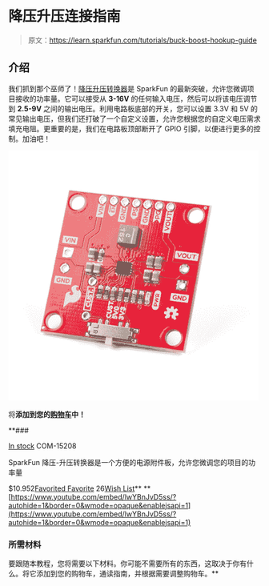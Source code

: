 # 降压升压连接指南

> 原文：<https://learn.sparkfun.com/tutorials/buck-boost-hookup-guide>

## 介绍

我们抓到那个巫师了！[降压升压转换器](https://www.sparkfun.com/products/15208)是 SparkFun 的最新突破，允许您微调项目接收的功率量。它可以接受从 **3-16V** 的任何输入电压，然后可以将该电压调节到 **2.5-9V** 之间的输出电压。利用电路板底部的开关，您可以设置 3.3V 和 5V 的常见输出电压，但我们还打破了一个自定义设置，允许您根据您的自定义电压需求填充电阻。更重要的是，我们在电路板顶部断开了 GPIO 引脚，以便进行更多的控制。加油吧！

[![SparkFun Buck-Boost Converter](img/e652ba3daa89b6621689251d2a6e60dc.png)](https://www.sparkfun.com/products/15208) 

将**添加到您的[购物车](https://www.sparkfun.com/cart)中！**

 **### [](https://www.sparkfun.com/products/15208)

[In stock](https://learn.sparkfun.com/static/bubbles/ "in stock") COM-15208

SparkFun 降压-升压转换器是一个方便的电源附件板，允许您微调您的项目的功率量

$10.952[Favorited Favorite](# "Add to favorites") 26[Wish List](# "Add to wish list")** **[https://www.youtube.com/embed/lwYBnJvD5ss/?autohide=1&border=0&wmode=opaque&enablejsapi=1](https://www.youtube.com/embed/lwYBnJvD5ss/?autohide=1&border=0&wmode=opaque&enablejsapi=1)

### 所需材料

要跟随本教程，您将需要以下材料。你可能不需要所有的东西，这取决于你有什么。将它添加到您的购物车，通读指南，并根据需要调整购物车。**